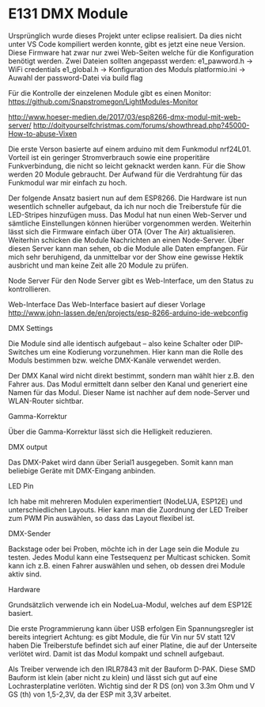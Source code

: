 # E131 DMX Module

Ursprünglich wurde dieses Projekt unter eclipse realisiert.
Da dies nicht unter VS Code kompiliert werden konnte, gibt es jetzt eine neue Version.
Diese Firmware hat zwar nur zwei Web-Seiten welche für die Konfiguration benötigt werden.
Zwei Dateien sollten angepasst werden:
	e1_pawword.h -> WiFi credentials
	e1_global.h -> Konfiguration des Moduls
	platformio.ini -> Auwahl der password-Datei via build flag

Für die Kontrolle der einzelenen Module gibt es einen Monitor:
https://github.com/Snapstromegon/LightModules-Monitor


http://www.hoeser-medien.de/2017/03/esp8266-dmx-modul-mit-web-server/ 
http://doityourselfchristmas.com/forums/showthread.php?45000-How-to-abuse-Vixen

Die erste Verson basierte auf einem arduino mit dem Funkmodul nrf24L01. Vorteil ist ein geringer Stromverbrauch sowie eine properitäre Funkverbindung, die nicht so leicht geknackt werden kann. Für die Show werden 20 Module gebraucht. Der Aufwand für die Verdrahtung für das Funkmodul war mir einfach zu hoch.

Der folgende Ansatz basiert nun auf dem ESP8266. Die Hardware ist nun wesentlich schneller aufgebaut, da ich nur noch die Treiberstufe für die LED-Stripes hinzufügen muss. Das Modul hat nun einen Web-Server und sämtliche Einstellungen können hierüber vorgenommen werden. Weiterhin lässt sich die Firmware einfach über OTA (Over The Air) aktualisieren. Weiterhin schicken die Module Nachrichten an einen Node-Server. Über diesen Server kann man sehen, ob die Module alle Daten empfangen. Für mich sehr beruhigend, da unmittelbar vor der Show eine gewisse Hektik ausbricht und man keine Zeit alle 20 Module zu prüfen.

Node Server Für den Node Server gibt es Web-Interface, um den Status zu kontrollieren.

Web-Interface Das Web-Interface basiert auf dieser Vorlage http://www.john-lassen.de/en/projects/esp-8266-arduino-ide-webconfig

DMX Settings

Die Module sind alle identisch aufgebaut – also keine Schalter oder DIP-Switches um eine Kodierung vorzunehmen. Hier kann man die Rolle des Moduls bestimmen bzw. welche DMX-Kanäle verwendet werden.

Der DMX Kanal wird nicht direkt bestimmt, sondern man wählt hier z.B. den Fahrer aus. Das Modul ermittelt dann selber den Kanal und generiert eine Namen für das Modul. Dieser Name ist nachher auf dem node-Server und WLAN-Router sichtbar.

Gamma-Korrektur

Über die Gamma-Korrektur lässt sich die Helligkeit reduzieren.

DMX output

Das DMX-Paket wird dann über Serial1 ausgegeben. Somit kann man beliebige Geräte mit DMX-Eingang anbinden.

LED Pin

Ich habe mit mehreren Modulen experimentiert (NodeLUA, ESP12E) und unterschiedlichen Layouts. Hier kann man die Zuordnung der LED Treiber zum PWM Pin auswählen, so dass das Layout flexibel ist.

DMX-Sender

Backstage oder bei Proben, möchte ich in der Lage sein die Module zu testen. Jedes Modul kann eine Testsequenz per Multicast schicken. Somit kann ich z.B. einen Fahrer auswählen und sehen, ob dessen drei Module aktiv sind.

Hardware

Grundsätzlich verwende ich ein NodeLua-Modul, welches auf dem ESP12E basiert.

Die erste Programmierung kann über USB erfolgen Ein Spannungsregler ist bereits integriert Achtung: es gibt Module, die für Vin nur 5V statt 12V haben Die Treiberstufe befindet sich auf einer Platine, die auf der Unterseite verlötet wird. Damit ist das Modul kompakt und schnell aufgebaut.

Als Treiber verwende ich den IRLR7843 mit der Bauform D-PAK. Diese SMD Bauform ist klein (aber nicht zu klein) und lässt sich gut auf eine Lochrasterplatine verlöten. Wichtig sind der R DS (on) von 3.3m Ohm und V GS (th) von 1,5-2,3V, da der ESP mit 3,3V arbeitet.
